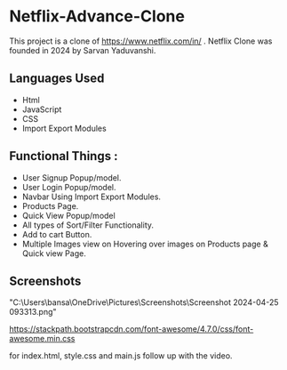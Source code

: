 # Netflix-Advance-Clone

This project is a clone of https://www.netflix.com/in/ . Netflix Clone was founded in 2024 by Sarvan Yaduvanshi.

## Languages Used

- Html
- JavaScript
- CSS
- Import Export Modules

## Functional Things :

- User Signup Popup/model.
- User Login Popup/model.
- Navbar Using Import Export Modules.
- Products Page.
- Quick View Popup/model
- All types of Sort/Filter Functionality.
- Add to cart Button.
- Multiple Images view on Hovering over images on Products page & Quick view Page.

## Screenshots

"C:\Users\bansa\OneDrive\Pictures\Screenshots\Screenshot 2024-04-25 093313.png"


https://stackpath.bootstrapcdn.com/font-awesome/4.7.0/css/font-awesome.min.css


for index.html, style.css and main.js follow up with the video.
